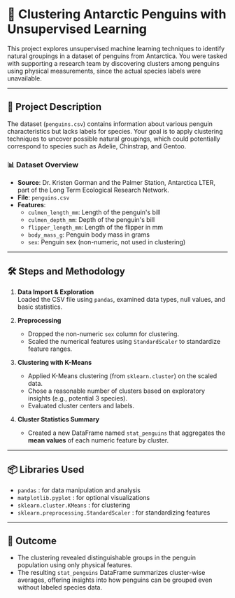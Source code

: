 # 🐧 Clustering Antarctic Penguins with Unsupervised Learning

This project explores unsupervised machine learning techniques to identify natural groupings in a dataset of penguins from Antarctica. You were tasked with supporting a research team by discovering clusters among penguins using physical measurements, since the actual species labels were unavailable.

---

## 📄 Project Description

The dataset (`penguins.csv`) contains information about various penguin characteristics but lacks labels for species. Your goal is to apply clustering techniques to uncover possible natural groupings, which could potentially correspond to species such as Adelie, Chinstrap, and Gentoo.

### 📊 Dataset Overview

- **Source**: Dr. Kristen Gorman and the Palmer Station, Antarctica LTER, part of the Long Term Ecological Research Network.
- **File**: `penguins.csv`
- **Features**:
  - `culmen_length_mm`: Length of the penguin's bill
  - `culmen_depth_mm`: Depth of the penguin's bill
  - `flipper_length_mm`: Length of the flipper in mm
  - `body_mass_g`: Penguin body mass in grams
  - `sex`: Penguin sex (non-numeric, not used in clustering)

---

## 🛠️ Steps and Methodology

1. **Data Import & Exploration**  
   Loaded the CSV file using `pandas`, examined data types, null values, and basic statistics.

2. **Preprocessing**  
   - Dropped the non-numeric `sex` column for clustering.
   - Scaled the numerical features using `StandardScaler` to standardize feature ranges.

3. **Clustering with K-Means**  
   - Applied K-Means clustering (from `sklearn.cluster`) on the scaled data.
   - Chose a reasonable number of clusters based on exploratory insights (e.g., potential 3 species).
   - Evaluated cluster centers and labels.

4. **Cluster Statistics Summary**  
   - Created a new DataFrame named `stat_penguins` that aggregates the **mean values** of each numeric feature by cluster.

---

## 📦 Libraries Used

- `pandas` : for data manipulation and analysis
- `matplotlib.pyplot` : for optional visualizations
- `sklearn.cluster.KMeans` : for clustering
- `sklearn.preprocessing.StandardScaler` : for standardizing features

---

## 🧠 Outcome

- The clustering revealed distinguishable groups in the penguin population using only physical features.
- The resulting `stat_penguins` DataFrame summarizes cluster-wise averages, offering insights into how penguins can be grouped even without labeled species data.


